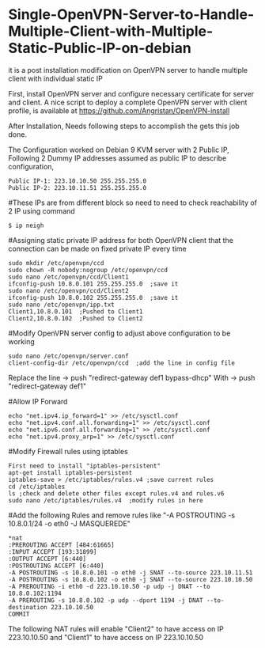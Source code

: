 # Single-OpenVPN-Server-to-Handle-Multiple-Client-with-Multiple-Static-Public-IP-on-debian
it is a post installation modification on OpenVPN server to handle multiple client with individual static IP

First, install OpenVPN server and configure necessary certificate for server and client. A nice script to deploy a complete OpenVPN server with client profile, is available at https://github.com/Angristan/OpenVPN-install

After Installation, Needs following steps to accomplish the gets this job done. 

The Configuration worked on Debian 9 KVM server with 2 Public IP, Following 2 Dummy IP addresses assumed as public IP to describe configuration,
```
Public IP-1: 223.10.10.50 255.255.255.0
Public IP-2: 223.10.11.51 255.255.255.0
```

#These IPs are from different block so need to need to check reachability of 2 IP using command
```
$ ip neigh 
```

#Assigning static private IP address for both OpenVPN client that the connection can be made on fixed private IP every time
```
sudo mkdir /etc/openvpn/ccd   
sudo chown -R nobody:nogroup /etc/openvpn/ccd
sudo nano /etc/openvpn/ccd/Client1
ifconfig-push 10.8.0.101 255.255.255.0  ;save it
sudo nano /etc/openvpn/ccd/Client2
ifconfig-push 10.8.0.102 255.255.255.0  ;save it
sudo nano /etc/openvpn/ipp.txt
Client1,10.8.0.101  ;Pushed to Client1
Client2,10.8.0.102  ;Pushed to Client2
```

#Modify OpenVPN server config to adjust above configuration to be working
```
sudo nano /etc/openvpn/server.conf
client-config-dir /etc/openvpn/ccd  ;add the line in config file
```
Replace the line -> push "redirect-gateway def1 bypass-dhcp" 
With -> push "redirect-gateway def1"

#Allow IP Forward
```
echo "net.ipv4.ip_forward=1" >> /etc/sysctl.conf
echo "net.ipv4.conf.all.forwarding=1" >> /etc/sysctl.conf
echo "net.ipv6.conf.all.forwarding=1" >> /etc/sysctl.conf
echo "net.ipv4.proxy_arp=1" >> /etc/sysctl.conf
```

#Modify Firewall rules using iptables
```
First need to install "iptables-persistent"
apt-get install iptables-persistent
iptables-save > /etc/iptables/rules.v4 ;save current rules
cd /etc/iptables
ls ;check and delete other files except rules.v4 and rules.v6
sudo nano /etc/iptables/rules.v4  ;modify rules in here
```
#Add the following Rules and remove rules like "-A POSTROUTING -s 10.8.0.1/24 -o eth0 -J MASQUEREDE"
```
*nat
:PREROUTING ACCEPT [484:61665]
:INPUT ACCEPT [193:31899]
:OUTPUT ACCEPT [6:440]
:POSTROUTING ACCEPT [6:440]
-A POSTROUTING -s 10.8.0.101 -o eth0 -j SNAT --to-source 223.10.11.51
-A POSTROUTING -s 10.8.0.102 -o eth0 -j SNAT --to-source 223.10.10.50
-A PREROUTING -i eth0 -d 223.10.10.50 -p udp -j DNAT --to 10.8.0.102:1194
-A PREROUTING -s 10.8.0.102 -p udp --dport 1194 -j DNAT --to-destination 223.10.10.50
COMMIT
```

The following NAT rules will enable "Client2" to have access on IP 223.10.10.50 and "Client1" to have access on IP 223.10.10.50
